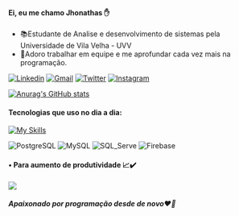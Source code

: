 #### Ei, eu me chamo Jhonathas ✋
  - 📚Estudante de Analise e desenvolvimento de sistemas pela Universidade de Vila Velha - UVV
  - 📖Adoro trabalhar em equipe e me aprofundar cada vez mais na programação.
  
[![Linkedin](https://img.shields.io/badge/-LinkedIn-blue?style=flat&logo=Linkedin&logoColor=white)](https://www.linkedin.com/in/jhonathas-souza-33891b245/)
[![Gmail](https://img.shields.io/badge/-Gmail-c14438?style=flat&logo=Gmail&logoColor=white)](mailto:jhonathas.souza8@gmail.com)
[![Twitter](https://img.shields.io/badge/-Twitter-1DA1F2?style=flat&logo=Twitter&logoColor=white)](https://twitter.com/KillerM18882795)
[![Instagram](https://img.shields.io/badge/-instagram-red?style=flat&logo=Instagram&logoColor=white)](https://www.instagram.com/jhonathas__souza/)

[![Anurag's GitHub stats](https://github-readme-stats.vercel.app/api?username=DevJhonathas&show_icons=true&theme=dracula)](https://github.com/DevJhonathas/github-readme-stats)

#### Tecnologias que uso no dia a dia:

[![My Skills](https://skills.thijs.gg/icons?i=js,ts,html,css,react,php,py,docker,figma,vscode)](https://github.com/DevJhonathas)

![PostgreSQL](https://img.shields.io/badge/PostgreSQL-316192?style=for-the-badge&logo=postgresql&logoColor=white)
![MySQL](https://img.shields.io/badge/MySQL-00000F?style=for-the-badge&logo=mysql&logoColor=white)
![SQL_Serve](https://img.shields.io/badge/Microsoft_SQL_Server-CC2927?style=for-the-badge&logo=microsoft-sql-server&logoColor=white)
![Firebase](https://img.shields.io/badge/Firebase-eba834?style=for-the-badge&logo=firebase&logoColor=#f7ef02)

#### • Para aumento de produtividade 📈✔️
[![](https://img.shields.io/badge/Spotify-1ED760?&style=for-the-badge&logo=spotify&logoColor=white)](https://open.spotify.com/playlist/6C9wp2PhQXjJJiO3W8MyEp?si=37740fa25c9b4362)

##### Apaixonado por programação desde de novo❤️🌹
